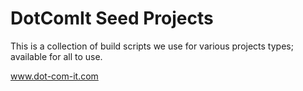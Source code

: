 # DotComIt Seed Projects
This is a collection of build scripts we use for various projects types; available for all to use.

www.dot-com-it.com
